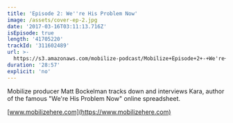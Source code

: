 ```yaml
---
title: 'Episode 2: We''re His Problem Now'
image: /assets/cover-ep-2.jpg
date: '2017-03-16T03:11:13.716Z'
isEpisode: true
length: '41705220'
trackId: '311602489'
url: >-
  https://s3.amazonaws.com/mobilize-podcast/Mobilize+Episode+2+-+We're+His+Problem+Now.mp3
duration: '28:57'
explicit: 'no'
---
```

Mobilize producer Matt Bockelman tracks down and interviews Kara, author of the famous "We're His Problem Now" online spreadsheet.

[www.mobilizehere.com](https://www.mobilizehere.com)
